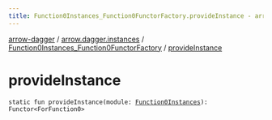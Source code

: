 ```yaml
---
title: Function0Instances_Function0FunctorFactory.provideInstance - arrow-dagger
---
```


[arrow-dagger](../../index.html) / [arrow.dagger.instances](../index.html) / [Function0Instances_Function0FunctorFactory](index.html) / [provideInstance](./provide-instance.html)

# provideInstance

`static fun provideInstance(module: `[`Function0Instances`](../-function0-instances/index.html)`): Functor<ForFunction0>`